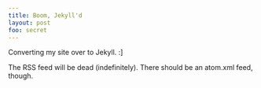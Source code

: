 ```yaml
---
title: Boom, Jekyll'd
layout: post
foo: secret
---
```


Converting my site over to Jekyll. :]

The RSS feed will be dead (indefinitely). There should be an atom.xml feed, though.